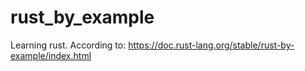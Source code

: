 # rust_by_example
Learning rust. According to: https://doc.rust-lang.org/stable/rust-by-example/index.html
